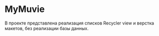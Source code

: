 # MyMuvie
В проекте представлена реализация списков Recycler view и верстка макетов, без реализации базы данных. 
